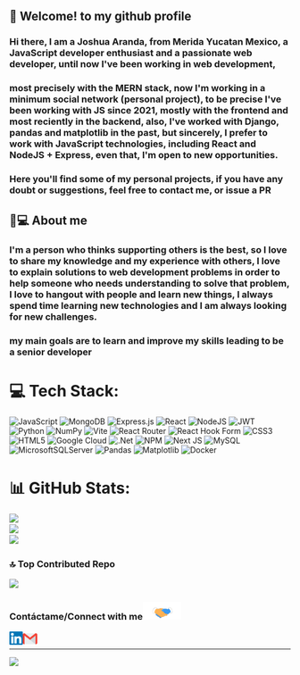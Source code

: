 ## 📝 Welcome! to my github profile

### Hi there, I am a Joshua Aranda, from Merida Yucatan Mexico, a JavaScript developer enthusiast and a passionate web developer, until now I've been working in web development, 
### most precisely with the MERN stack, now I'm working in a minimum social network (personal project), to be precise I've been working with JS since 2021, mostly with the frontend and most reciently in the backend, also, I've worked with Django, pandas and matplotlib in the past, but sincerely, I prefer to work with JavaScript technologies, including React and NodeJS + Express, even that, I'm open to new opportunities.

### Here you'll find some of my personal projects, if you have any doubt or suggestions, feel free to contact me, or issue a PR

## 👨💻 About me
### I'm a person who thinks supporting others is the best, so I love to share my knowledge and my experience with others, I love to explain solutions to web development problems in order to help someone who needs understanding to solve that problem, I love to hangout with people and learn new things, I always spend time learning new technologies and I am always looking for new challenges.

### my main goals are to learn and improve my skills leading to be a senior developer 

# 💻 Tech Stack:
![JavaScript](https://img.shields.io/badge/javascript-%23323330.svg?style=for-the-badge&logo=javascript&logoColor=%23F7DF1E) ![MongoDB](https://img.shields.io/badge/MongoDB-%234ea94b.svg?style=for-the-badge&logo=mongodb&logoColor=white) ![Express.js](https://img.shields.io/badge/express.js-%23404d59.svg?style=for-the-badge&logo=express&logoColor=%2361DAFB) ![React](https://img.shields.io/badge/react-%2320232a.svg?style=for-the-badge&logo=react&logoColor=%2361DAFB) ![NodeJS](https://img.shields.io/badge/node.js-6DA55F?style=for-the-badge&logo=node.js&logoColor=white) ![JWT](https://img.shields.io/badge/JWT-black?style=for-the-badge&logo=JSON%20web%20tokens) ![Python](https://img.shields.io/badge/python-3670A0?style=for-the-badge&logo=python&logoColor=ffdd54) ![NumPy](https://img.shields.io/badge/numpy-%23013243.svg?style=for-the-badge&logo=numpy&logoColor=white) ![Vite](https://img.shields.io/badge/vite-%23646CFF.svg?style=for-the-badge&logo=vite&logoColor=white) ![React Router](https://img.shields.io/badge/React_Router-CA4245?style=for-the-badge&logo=react-router&logoColor=white) ![React Hook Form](https://img.shields.io/badge/React%20Hook%20Form-%23EC5990.svg?style=for-the-badge&logo=reacthookform&logoColor=white) ![CSS3](https://img.shields.io/badge/css3-%231572B6.svg?style=for-the-badge&logo=css3&logoColor=white) ![HTML5](https://img.shields.io/badge/html5-%23E34F26.svg?style=for-the-badge&logo=html5&logoColor=white) ![Google Cloud](https://img.shields.io/badge/GoogleCloud-%234285F4.svg?style=for-the-badge&logo=google-cloud&logoColor=white) ![.Net](https://img.shields.io/badge/.NET-5C2D91?style=for-the-badge&logo=.net&logoColor=white) ![NPM](https://img.shields.io/badge/NPM-%23CB3837.svg?style=for-the-badge&logo=npm&logoColor=white) ![Next JS](https://img.shields.io/badge/Next-black?style=for-the-badge&logo=next.js&logoColor=white) ![MySQL](https://img.shields.io/badge/mysql-%2300000f.svg?style=for-the-badge&logo=mysql&logoColor=white) ![MicrosoftSQLServer](https://img.shields.io/badge/Microsoft%20SQL%20Server-CC2927?style=for-the-badge&logo=microsoft%20sql%20server&logoColor=white) ![Pandas](https://img.shields.io/badge/pandas-%23150458.svg?style=for-the-badge&logo=pandas&logoColor=white) ![Matplotlib](https://img.shields.io/badge/Matplotlib-%23ffffff.svg?style=for-the-badge&logo=Matplotlib&logoColor=black) ![Docker](https://img.shields.io/badge/docker-%230db7ed.svg?style=for-the-badge&logo=docker&logoColor=white)
# 📊 GitHub Stats:
![](https://github-readme-stats.vercel.app/api?username=joshmorenx&theme=dark&hide_border=false&include_all_commits=false&count_private=false)<br/>
![](https://github-readme-streak-stats.herokuapp.com/?user=joshmorenx&theme=dark&hide_border=false)<br/>
![](https://github-readme-stats.vercel.app/api/top-langs/?username=joshmorenx&theme=dark&hide_border=false&include_all_commits=false&count_private=false&layout=compact)

### 🔝 Top Contributed Repo
![](https://github-contributor-stats.vercel.app/api?username=joshmorenx&limit=5&theme=nord&combine_all_yearly_contributions=true)

### Contáctame/Connect with me<img src="https://github.com/SatYu26/SatYu26/blob/master/Assets/Handshake.gif" height="32px">

<a href="https://linkedin.com/in/joshua-emmanuel-aranda-moreno">
    <img align="left" alt="Joshua | Linkedin" width="24px" src="https://github.com/SatYu26/SatYu26/blob/master/Assets/Linkedin.svg" />
</a> &nbsp;&nbsp;
<a href="mailto:joshuamoreno21@gmail.com">
    <img align="left" alt="Joshua | Gmail" width="26px" src="https://github.com/SatYu26/SatYu26/blob/master/Assets/Gmail.svg" />
</a>

---
[![](https://visitcount.itsvg.in/api?id=joshmorenx&icon=6&color=1)](https://visitcount.itsvg.in)

<!-- Proudly created with GPRM ( https://gprm.itsvg.in ) -->
